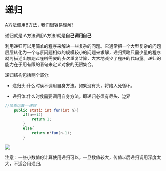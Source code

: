 # 递归

A方法调用B方法，我们很容易理解!

递归就是:A方法调用A方法!就是**自己调用自己**



利用递归可以用简单的程序来解决一些复杂的问题。它通常把一个大型复杂的问题层层转化为一个与原问题相似的规模较小的问题来求解，递归策略只需少量的程序就可描述出解题过程所需要的多次重复计算，大大地减少了程序的代码量。递归的能力在于用有限的语句来定义对象的无限集合。



递归结构包括两个部分:

- 递归头:什么时候不调用自身方法。如果没有头，将陷入死循环。

- 递归体:什么时候需要调用自身方法。即递归必须有尽头、边界

```java
//阶乘运算——递归
    public static int fun(int n){
        if(n==1){
            return 1;
        }
        else{
            return n*fun(n-1);
        }
```

![](https://gitee.com/YatJay/image/raw/master/img/202202101727948.png)

注意：一些小数值的计算使用递归可以，一旦数值较大，传值以后递归调用深度太大，不适合用递归。